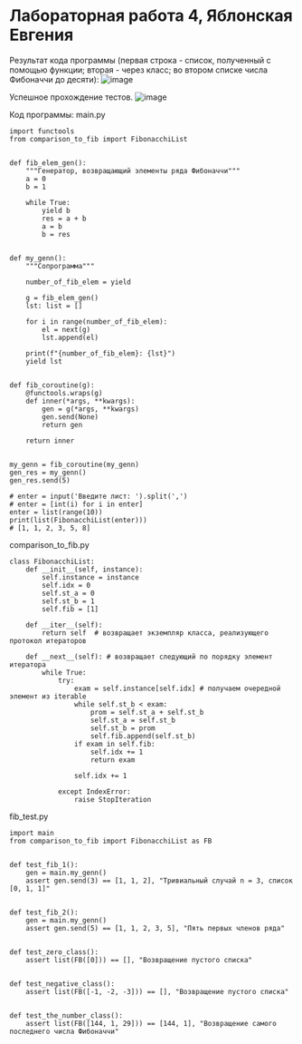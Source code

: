 # Лабораторная работа 4, Яблонская Евгения

Результат кода программы (первая строка - список, полученный с помощью функции; вторая - через класс; во втором списке числа Фибоначчи до десяти):
![image](https://github.com/user-attachments/assets/fc9cf632-c244-43ab-a374-3e757ac4404e)

Успешное прохождение тестов.
![image](https://github.com/user-attachments/assets/776ecec3-ebc2-45a7-ab11-d299ffc19a0e)

Код программы:
main.py
```
import functools
from comparison_to_fib import FibonacchiList


def fib_elem_gen():
    """Генератор, возвращающий элементы ряда Фибоначчи"""
    a = 0
    b = 1

    while True:
        yield b
        res = a + b
        a = b
        b = res


def my_genn():
    """Сопрограмма"""

    number_of_fib_elem = yield

    g = fib_elem_gen()
    lst: list = []

    for i in range(number_of_fib_elem):
        el = next(g)
        lst.append(el)

    print(f"{number_of_fib_elem}: {lst}")
    yield lst


def fib_coroutine(g):
    @functools.wraps(g)
    def inner(*args, **kwargs):
        gen = g(*args, **kwargs)
        gen.send(None)
        return gen

    return inner


my_genn = fib_coroutine(my_genn)
gen_res = my_genn()
gen_res.send(5)

# enter = input('Введите лист: ').split(',')
# enter = [int(i) for i in enter]
enter = list(range(10))
print(list(FibonacchiList(enter)))
# [1, 1, 2, 3, 5, 8]
```

comparison_to_fib.py
```
class FibonacchiList:
    def __init__(self, instance):
        self.instance = instance
        self.idx = 0
        self.st_a = 0
        self.st_b = 1
        self.fib = [1]

    def __iter__(self):
        return self  # возвращает экземпляр класса, реализующего протокол итераторов

    def __next__(self): # возвращает следующий по порядку элемент итератора
        while True:
            try:
                exam = self.instance[self.idx] # получаем очередной элемент из iterable
                while self.st_b < exam:
                    prom = self.st_a + self.st_b
                    self.st_a = self.st_b
                    self.st_b = prom
                    self.fib.append(self.st_b)
                if exam in self.fib:
                    self.idx += 1
                    return exam

                self.idx += 1

            except IndexError:
                raise StopIteration
```

fib_test.py
```
import main
from comparison_to_fib import FibonacchiList as FB


def test_fib_1():
    gen = main.my_genn()
    assert gen.send(3) == [1, 1, 2], "Тривиальный случай n = 3, список [0, 1, 1]"


def test_fib_2():
    gen = main.my_genn()
    assert gen.send(5) == [1, 1, 2, 3, 5], "Пять первых членов ряда"


def test_zero_class():
    assert list(FB([0])) == [], "Возвращение пустого списка"


def test_negative_class():
    assert list(FB([-1, -2, -3])) == [], "Возвращение пустого списка"


def test_the_number_class():
    assert list(FB([144, 1, 29])) == [144, 1], "Возвращение самого последнего числа Фибоначчи"
```
